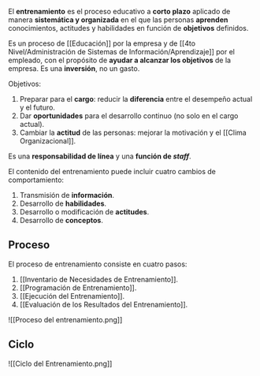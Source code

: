 El **entrenamiento** es el proceso educativo a **corto plazo** aplicado de manera **sistemática y organizada** en el que las personas **aprenden** conocimientos, actitudes y habilidades en función de **objetivos** definidos.

Es un proceso de [[Educación]] por la empresa y de [[4to Nivel/Administración de Sistemas de Información/Aprendizaje]] por el empleado, con el propósito de **ayudar a alcanzar los objetivos** de la empresa. Es una **inversión**, no un gasto.

Objetivos:

1. Preparar para el **cargo**: reducir la **diferencia** entre el desempeño actual y el futuro.
2. Dar **oportunidades** para el desarrollo continuo (no solo en el cargo actual).
3. Cambiar la **actitud** de las personas: mejorar la motivación y el [[Clima Organizacional]].

Es una **responsabilidad de línea** y una **función de _staff_**.

El contenido del entrenamiento puede incluir cuatro cambios de comportamiento:

1. Transmisión de **información**.
2. Desarrollo de **habilidades**.
3. Desarrollo o modificación de **actitudes**.
4. Desarrollo de **conceptos**.

## Proceso

El proceso de entrenamiento consiste en cuatro pasos:

1. [[Inventario de Necesidades de Entrenamiento]].
2. [[Programación de Entrenamiento]].
3. [[Ejecución del Entrenamiento]].
4. [[Evaluación de los Resultados del Entrenamiento]].

![[Proceso del entrenamiento.png]]

## Ciclo

![[Ciclo del Entrenamiento.png]]
